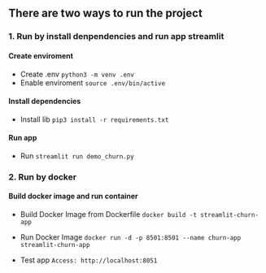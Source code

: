 ## There are two ways to run the project

### 1. Run by install denpendencies and run app streamlit

#### Create enviroment

- Create .env
  `python3 -m venv .env`
- Enable enviroment
  `source .env/bin/active`

#### Install dependencies

- Install lib
  `pip3 install -r requirements.txt`

#### Run app

- Run
  `streamlit run demo_churn.py`

### 2. Run by docker

#### Build docker image and run container

- Build Docker Image from Dockerfile
  `docker build -t streamlit-churn-app`

- Run Docker Image
  `docker run -d -p 8501:8501 --name churn-app streamlit-churn-app`
- Test app
  `Access: http://localhost:8051`
